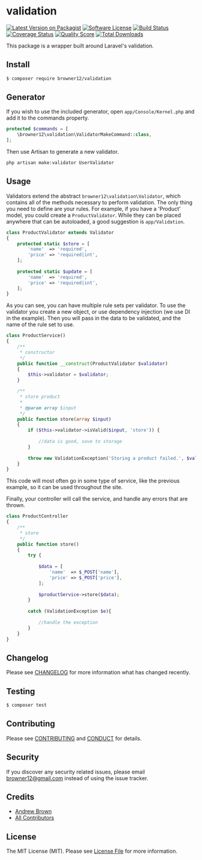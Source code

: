 # validation

[![Latest Version on Packagist][ico-version]][link-packagist]
[![Software License][ico-license]](LICENSE.md)
[![Build Status][ico-travis]][link-travis]
[![Coverage Status][ico-scrutinizer]][link-scrutinizer]
[![Quality Score][ico-code-quality]][link-code-quality]
[![Total Downloads][ico-downloads]][link-downloads]

This package is a wrapper built around Laravel's validation.

## Install

``` bash
$ composer require browner12/validation
```

## Generator

If you wish to use the included generator, open `app/Console/Kernel.php` and add it to the commands property.

``` php
protected $commands = [
    \browner12\validation\ValidatorMakeCommand::class,
];
```

Then use Artisan to generate a new validator.

``` sh
php artisan make:validator UserValidator
```

## Usage

Validators extend the abstract `browner12\validation\Validator`, which contains all of the methods necessary to perform validation. The only thing you need to define are your rules. For example, if you have a 'Product' model, you could create a `ProductValidator`. While they can be placed anywhere that can be autoloaded, a good suggestion is `app/Validation`.

``` php
class ProductValidator extends Validator
{
    protected static $store = [
        'name'  => 'required',
        'price' => 'required|int',
    ];
    
    protected static $update = [
        'name'  => 'required',
        'price' => 'required|int',
    ];
}
```

As you can see, you can have multiple rule sets per validator. To use the validator you create a new object, or use dependency injection (we use DI in the example). Then you will pass in the data to be validated, and the name of the rule set to use.

``` php
class ProductService()
{
    /**
     * constructor
     */
    public function __construct(ProductValidator $validator)
    {
        $this->validator = $validator;
    }

    /**
     * store product
     *
     * @param array $input
     */
    public function store(array $input)
    {
        if ($this->validator->isValid($input, 'store')) {
    
            //data is good, save to storage
        }
    
        throw new ValidationException('Storing a product failed.', $validator->getErrors());
    }
}
```

This code will most often go in some type of service, like the previous example, so it can be used throughout the site.

Finally, your controller will call the service, and handle any errors that are thrown.

``` php
class ProductController
{
    /**
     * store
     */
    public function store()
    {
        try {
        
            $data = [
                'name'  => $_POST['name'],
                'price' => $_POST['price'],
            ];
        
            $productService->store($data);
        }
        
        catch (ValidationException $e){
        
            //handle the exception
        }
    }
}
```

## Changelog

Please see [CHANGELOG](CHANGELOG.md) for more information what has changed recently.

## Testing

``` bash
$ composer test
```

## Contributing

Please see [CONTRIBUTING](CONTRIBUTING.md) and [CONDUCT](CONDUCT.md) for details.

## Security

If you discover any security related issues, please email browner12@gmail.com instead of using the issue tracker.

## Credits

- [Andrew Brown][link-author]
- [All Contributors][link-contributors]

## License

The MIT License (MIT). Please see [License File](LICENSE.md) for more information.

[ico-version]: https://img.shields.io/packagist/v/browner12/validation.svg?style=flat-square
[ico-license]: https://img.shields.io/badge/license-MIT-brightgreen.svg?style=flat-square
[ico-travis]: https://img.shields.io/travis/browner12/validation/master.svg?style=flat-square
[ico-scrutinizer]: https://img.shields.io/scrutinizer/coverage/g/browner12/validation.svg?style=flat-square
[ico-code-quality]: https://img.shields.io/scrutinizer/g/browner12/validation.svg?style=flat-square
[ico-downloads]: https://img.shields.io/packagist/dt/browner12/validation.svg?style=flat-square

[link-packagist]: https://packagist.org/packages/browner12/validation
[link-travis]: https://travis-ci.org/browner12/validation
[link-scrutinizer]: https://scrutinizer-ci.com/g/browner12/validation/code-structure
[link-code-quality]: https://scrutinizer-ci.com/g/browner12/validation
[link-downloads]: https://packagist.org/packages/browner12/validation
[link-author]: https://github.com/browner12
[link-contributors]: ../../contributors
